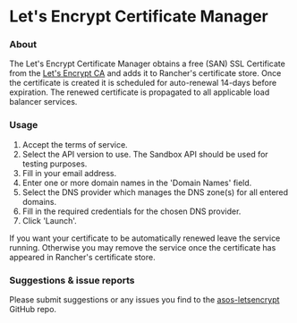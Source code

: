 # Let's Encrypt Certificate Manager

### About

The Let's Encrypt Certificate Manager obtains a free (SAN) SSL Certificate from the [Let's Encrypt CA](https://letsencrypt.org/) and adds it to Rancher's certificate store. Once the certificate is created it is scheduled for auto-renewal 14-days before expiration. The renewed certificate is propagated to all applicable load balancer services.

### Usage

 1. Accept the terms of service.
 2. Select the API version to use. The Sandbox API should be used for testing purposes.
 3. Fill in your email address.
 4. Enter one or more domain names in the 'Domain Names' field.
 5. Select the DNS provider which manages the DNS zone(s) for all entered domains.
 5. Fill in the required credentials for the chosen DNS provider.
 6. Click 'Launch'.


If you want your certificate to be automatically renewed leave the service running. Otherwise you may remove the service once the certificate has appeared in Rancher's certificate store.

### Suggestions & issue reports

Please submit suggestions or any issues you find to the [asos-letsencrypt](https://github.com/asosgaming/asos-letsencrypt) GitHub repo.
